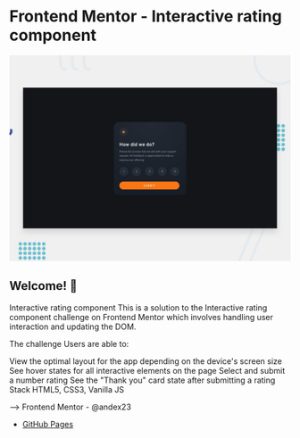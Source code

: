 # Frontend Mentor - Interactive rating component

![Design preview for the Interactive rating component coding challenge](./design/desktop-preview.jpg)

## Welcome! 👋

Interactive rating component
This is a solution to the Interactive rating component challenge on Frontend Mentor which involves handling user interaction and updating the DOM.

The challenge
Users are able to:

View the optimal layout for the app depending on the device's screen size
See hover states for all interactive elements on the page
Select and submit a number rating
See the "Thank you" card state after submitting a rating
Stack
HTML5, CSS3, Vanilla JS

--> Frontend Mentor - @andex23 
- [GitHub Pages](https://pages.github.com/)




